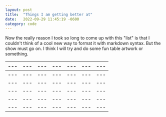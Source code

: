 ```yaml
---
layout: post
title:  "Things I am getting better at"
date:   2022-09-29 11:45:19 -0600
category: code
---
```


Now the really reason I took so long to come up with this "list" is that I couldn't think of a cool new way to format it with markdown syntax. But the show must go on. I think I will try and do some fun table artwork or something.

|---|---|---|---|---|---|---|
|---|---|---|---|---|---|---|
|---|---|---|---|---|---|---|
|---|---|---|---|---|---|---|
|---|---|---|---|---|---|---|
|---|---|---|---|---|---|---|
|---|---|---|---|---|---|---|